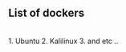 
## <summary>List of dockers</summary>
    
 <br>
              1. Ubuntu 
              2. Kalilinux 
              3. and etc ..


